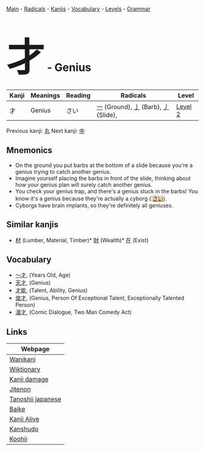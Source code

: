 <style> bigfont {font-size: 100px}</style>
[Main](../README.md) -
[Radicals](../radicals.md) -
[Kanjis](../kanjis.md) -
[Vocabulary](../vocabulary.md) -
[Levels](../levels.md) -
[Grammar](../grammar.md)
# <bigfont> 才</bigfont> - Genius 

| Kanji | Meanings | Reading | Radicals | Level |
| --- | --- | --- | --- | --- |
| 才 | Genius | さい | [一](../radicals/一.md) (Ground), [亅](../radicals/亅.md) (Barb), [丿](../radicals/丿.md) (Slide),  | [Level 2](../levels/wk_level2.md) |

Previous kanji: [丸](丸.md) Next kanji: [中](中.md) 

## Mnemonics
 * On the ground you put barbs at the bottom of a slide because you're a genius trying to catch another genius.
* Imagine yourself placing the barbs in front of the slide, thinking about how your genius plan will surely catch another genius.
* You check your genius trap, and there's a genius stuck in the barbs! You know it's a genius because they're actually a cyborg (<span style="background-color:#fed8b1"> [さい](https://jisho.org/search/さい)</span>).
* Cyborgs have brain implants, so they're definitely all geniuses.


## Similar kanjis
 * [材](材.md) (Lumber, Material, Timber)* [財](財.md) (Wealth)* [在](在.md) (Exist)


## Vocabulary
 * [〜才](../vocabulary/才.md), (Years Old, Age)
* [天才](../vocabulary/才.md), (Genius)
* [才能](../vocabulary/才.md), (Talent, Ability, Genius)
* [俊才](../vocabulary/才.md), (Genius, Person Of Exceptional Talent, Exceptionally Talented Person)
* [漫才](../vocabulary/才.md), (Comic Dialogue, Two Man Comedy Act)



## Links 

| Webpage |
| --- |
| [Wanikani          ](https://www.wanikani.com/kanji/才) |
| [Wiktionary        ](https://en.wiktionary.org/wiki/才) |
| [Kanji damage      ](http://www.kanjidamage.com/kanji/search?utf8=✓&q=才) |
| [Jitenon           ](https://jitenon.com/kanji/才) |
| [Tanoshii japanese ](https://www.tanoshiijapanese.com/dictionary/kanji.cfm?k=才) |
| [Baike             ](https://baike.baidu.com/item/才) |
| [Kanji Alive       ](https://app.kanjialive.com/才) |
| [Kanshudo          ](https://www.kanshudo.com/searchmn?q=才) |
| [Koohii            ](https://kanji.koohii.com/study/kanji/才) |
